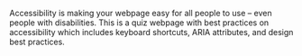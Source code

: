 Accessibility is making your webpage easy for all people to use – even people with disabilities. This is a quiz webpage with best practices on accessibility which includes keyboard shortcuts, ARIA attributes, and design best practices.
